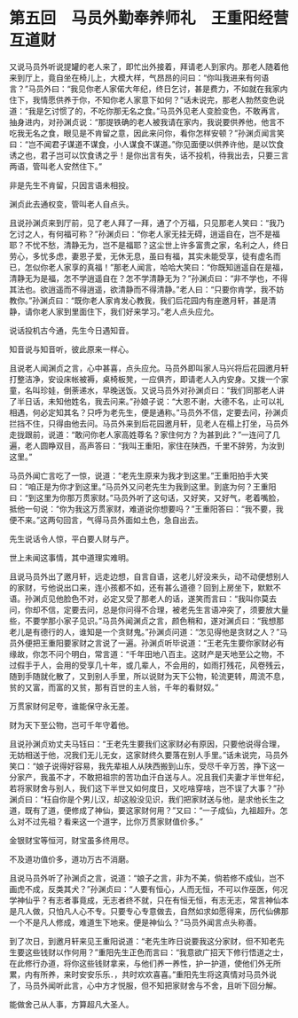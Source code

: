 # 第五回　马员外勤奉养师礼　王重阳经营互道财

又说马员外听说提罐的老人来了，即忙出外接着，拜请老人到家内。那老人随着他来到厅上，竟自坐在椅儿上，大模大样，气昂昂的问曰：“你叫我进来有何语言？”马员外曰：“我见你老人家偌大年纪，终日乞讨，甚是费力，不如就在我家内住下，我情愿供养于你，不知你老人家意下如何？”话未说完，那老人勃然变色说道：“我是乞讨惯了的，不吃你那无名之食。”马员外见老人变脸变色，不敢再言，抽身进内，对孙渊贞说：“那提铁确的老人被我请在家内，我说要供养他，他言不吃我无名之食，眼见是不肯留之意，因此来问你，看你怎样安顿？”孙渊贞闻言笑曰：“岂不闻君子谋道不谋食，小人谋食不谋道。”你见面便以供养许他，是以饮食诱之也，君子岂可以饮食诱之乎！是你出言有失，话不投机，待我出去，只要三言两语，管叫老人安然住下。”

非是先生不肯留，只因言语未相投。

渊贞此去通权变，管叫老人自点头。

且说孙渊贞来到厅前，见了老人拜了一拜，通了个万福，只见那老人笑曰：“我乃乞讨之人，有何福可称？”孙渊贞曰：“你老人家无挂无碍，逍遥自在，岂不是福耶？不忧不愁，清静无为，岂不是福耶？这尘世上许多富贵之家，名利之人，终日劳心，多忧多虑，妻恩子爱，无休无息，虽曰有福，其实未能受享，徒有虚名而已，怎似你老人家享的真福！”那老人闻言，哈哈大笑曰：“你既知逍遥自在是福，清静无为是福，怎不学逍遥自在？怎不学清静无为？”孙渊贞曰：“非不学也，不得其法也。欲逍遥而不得逍遥，欲清静而不得清静。”老人曰：“只要你肯学，我不妨教你。”孙渊贞曰：“既你老人家肯发心教我，我们后花园内有座邀月轩，甚是清静，请你老人家到里面住下，我们好来学习。”老人点头应允。

说话投机古今通，先生今日遇知音。

知音说与知音听，彼此原来一样心。

且说老人闻渊贞之言，心中甚喜，点头应允。马员外即叫家人马兴将后花园邀月轩打整洁净，安设床帐被褥，桌椅板凳，一应俱齐，即请老人入内安身。又拨一个家童，名叫珍娃，倒荼递水，早晚送饭。又说马员外对孙渊贞曰：“我们同那老人讲了半日话，未知他姓名，我去问来。”孙娘子说：“大恩不谢，大德不名，止可以礼相遇，何必定知其名？只呼为老先生，便是通称。”马员外不信，定要去问，孙渊贞拦挡不住，只得由他去问。马员外来到后花园邀月轩，见老人在榻上打坐，马员外走拢跟前，说道：“敢问你老人家高姓尊名？家住何方？为甚到此？”一连问了几遍，老人圆睁双目，高声答曰：“我叫王重阳，家住在陕西，千里不辞劳，为汝到这里。”

马员外闻亡言吃了一惊，说道：“老先生原来为我才到这里。”王重阳拍手大笑曰：“咱正是为你才到这里。”马员外又问老先生为我到这里。到底为何？王重阳曰：“到这里为你那万贯家财。”马员外听了这句话，又好笑，又好气，老着嘴脸，抵他一句说：“你为我这万贯家财，难道说你想要吗？”王重阳答曰：“我不要，我便不来。”这两句回言，气得马员外面如土色，急自出去。

先生说话令人惊，平白要人财与产。

世上未闻这事情，其中道理实难明。

且说马员外出了邀月轩，远走边想，自言自语，这老儿好没来头，动不动便想别人的家财，亏他说出口来，连小孩都不如，还有甚么道德？回到上房坐下，默默不语。孙渊贞见他脸色不对，必定又受了那老人的话，遂笑而言曰：“我叫你莫去问，你却不信，定要去问，总是你问得不合理，被老先生言语冲突了，须要放大量些，不要学那小家子见识。”马员外闻渊贞之言，颜色稍和，遂对渊贞曰：“我想那老儿是有德行的人，谁知是一个贪财鬼。”孙渊贞问道：“怎见得他是贪财之人？”马员外便把王重阳要家财之言说了一遍。孙渊贞听毕说道：“王老先生要你家财必有缘故，你怎不问个明白，常言道：“千年田地八百主。这财产是天地至公之物，不过假手于人，会用的受享几十年，或几辈人，不会用的，如雨打残花，风卷残云，随到手随就化散了，又到别人手里，所以说财为天下公物，轮流更转，周流不息，贫的又富，而富的又贫，那有百世的主人翁，千年的看财奴。”

万贯家财何足夸，谁能保守永无差。

财为天下至公物，岂可千年守着他。

且说孙渊贞劝丈夫马钰曰：“王老先生要我们这家财必有原因，只要他说得合理，无妨相送于他，况我们无儿无女，这家财终久要落在别人手里。”话未说完，马员外笑口：“娘子说得好容易，我先辈祖人从陕西搬到山东，受尽千辛万苦，挣下这一分家产，我虽不才，不敢把祖宗的苦功血汗白送与人。况且我们夫妻才半世年纪，若将家财舍与别人，我们这下半世又如何度日，又吃啥穿啥，岂不误了大事？”孙渊贞曰：“枉自你是个男儿汉，却这般没见识，我们把家财送与他，是求他长生之道，既有了道，便修成了神仙，要这家财何用？”又曰：“一子成仙，九祖超升。怎么对不过先祖？看来这一个道字，比你万贯家财值价多。”

金银财宝等恒河，财宝虽多终用尽。

不及道功值价多，道功万古不消磨。

且说马员外听了孙渊贞之言，说道：“娘子之言，非为不美，倘若修不成仙，岂不画虎不成，反类其犬？”孙渊贞曰：“人要有恒心，人而无恒，不可以作巫医，何况学神仙乎？有志者事竟成，无志者终不就，只在有恒无恒，有志无志，常言神仙本是凡人做，只怕凡人心不专。只要专心专意做去，自然如求如愿得来，历代仙佛那一个不是凡人修成，难道生下地来。便是神仙么？”马员外闻言点头称善。

到了次日，到邀月轩来见王重阳说道：“老先生昨日说要我这分家财，但不知老先生要这些钱财以作何用？”重阳先生正色而言曰：“我意欲广招天下修行悟道之士，在此修行办道，将你这些钱财拿来，与他们养一养性，护一护道，使他们外无所累，内有所养，来时安安乐乐．，共时欢欢喜喜。”重阳先生将这真情对马员外说了，马员外闻听此言，心中方才悦服，但不知把家财舍与不舍，且听下回分解。

能做舍己从人事，方算超凡大圣人。
